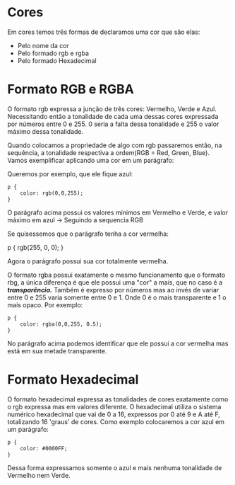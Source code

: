 # Cores

Em cores temos três formas de declaramos uma cor que são elas:

- Pelo nome da cor
- Pelo formado rgb e rgba
- Pelo formado Hexadecimal

# Formato RGB e RGBA

O formato rgb expressa a junção de três cores: Vermelho, Verde e Azul. Necessitando então a tonalidade de cada uma dessas cores expressada por números entre 0 e 255.
0 seria a falta dessa tonalidade e 255 o valor máximo dessa tonalidade.

Quando colocamos a propriedade de algo com rgb passaremos então, na sequência, a tonalidade respectiva a ordem(RGB = Red, Green, Blue). Vamos exemplificar aplicando uma cor em um parágrafo:

Queremos por exemplo, que ele fique azul:

    p {
        color: rgb(0,0,255);
    }

O parágrafo acima possui os valores mínimos em Vermelho e Verde, e valor máximo em azul -> Seguindo a sequencia RGB

Se quisessemos que o parágrafo tenha a cor vermelha:

p {
    rgb(255, 0, 0);
}

Agora o parágrafo possui sua cor totalmente vermelha.

O formato rgba possui exatamente o mesmo funcionamento que o formato rbg, a única diferença é que ele possui uma "cor" a mais, que no caso é a ***transparência.***
Também é expresso por números mas ao invés de variar entre 0 e 255 varia somente entre 0 e 1. Onde 0 é o mais transparente e 1 o mais opaco. Por exemplo:

    p {
        color: rgba(0,0,255, 0.5);
    }

No parágrafo acima podemos identificar que ele possui a cor vermelha mas está em sua metade transparente.

# Formato Hexadecimal

O formato hexadecimal expressa as tonalidades de cores exatamente como o rgb expressa mas em valores diferente. O hexadecimal utiliza o sistema numérico hexadecimal que vai de 0 a 16, expressos por 0 até 9 e A até F, totalizando 16 'graus' de cores. Como exemplo colocaremos a cor azul em um parágrafo:

    p {
        color: #0000FF;
    }
Dessa forma expressamos somente o azul e mais nenhuma tonalidade de Vermelho nem Verde.